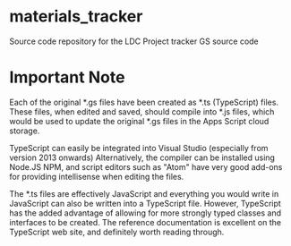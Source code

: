 # materials_tracker
Source code repository for the LDC Project tracker GS source code

# Important Note
Each of the original *.gs files have been created as *.ts (TypeScript) files.  These files, when edited and saved, should compile into *.js 
files, which would be used to update the original *.gs files in the Apps Script cloud storage.

TypeScript can easily be integrated into Visual Studio (especially from version 2013 onwards)  Alternatively, the compiler can be installed
using Node.JS NPM, and script editors such as "Atom" have very good add-ons for providing intellisense when editing the files.

The *.ts files are effectively JavaScript and everything you would write in JavaScript can also be written into a TypeScript file.
However,  TypeScript has the added advantage of allowing for more strongly typed classes and interfaces
to be created.  The reference documentation is excellent on the TypeScript web site, and definitely worth reading through.
